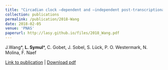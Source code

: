 ```yaml
---
title: "Circadian clock –dependent and –independent post-transcriptional regulation underlies temporal mRNA accumulation in mouse liver."
collection: publications
permalink: /publication/2018-Wang
date: 2018-02-05
venue: 'PNAS'
paperurl: http://lasy.github.io/files/2018_Wang.pdf
---
```


J.Wang\*, __L. Symul__\*, C. Gobet, J. Sobel, S. Lück, P. O. Westermark, N. Molina, F. Naef


[Link to publication](https://www.pnas.org/content/115/8/E1916) |
[Download pdf](http://lasy.github.io/files/2018_Wang.pdf)
